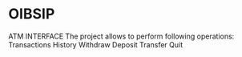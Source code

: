 # OIBSIP
ATM INTERFACE
The project allows to perform following operations:
Transactions History
Withdraw
Deposit
Transfer
Quit
